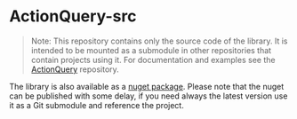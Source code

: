 # ActionQuery-src

> Note: This repository contains only the source code of the library. It is intended to be mounted as a submodule in other repositories that contain projects using it. For documentation and examples see the [ActionQuery](https://github.com/Cleancodefactory/ActionQuery) repository.

The library is also available as a [nuget package](https://www.nuget.org/packages/Ccf.Ck.Libs.ActionQuery/). Please note that the nuget can be published with some delay, if you need always the latest version use it as a Git submodule and reference the project. 



